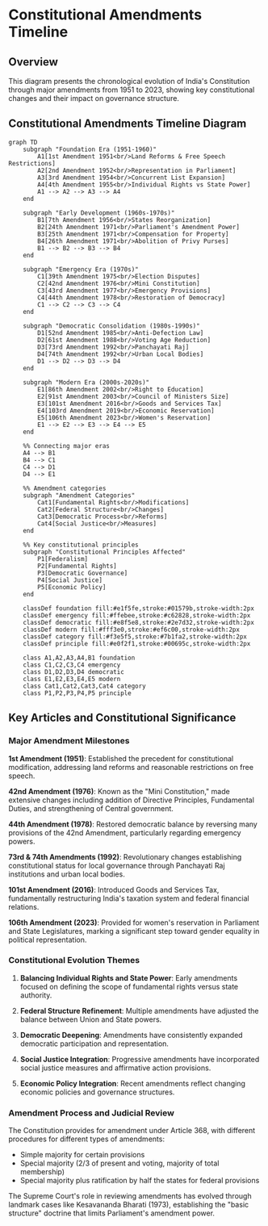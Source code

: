 # Constitutional Amendments Timeline

## Overview
This diagram presents the chronological evolution of India's Constitution through major amendments from 1951 to 2023, showing key constitutional changes and their impact on governance structure.

## Constitutional Amendments Timeline Diagram

```mermaid
graph TD
    subgraph "Foundation Era (1951-1960)"
        A1[1st Amendment 1951<br/>Land Reforms & Free Speech Restrictions]
        A2[2nd Amendment 1952<br/>Representation in Parliament]
        A3[3rd Amendment 1954<br/>Concurrent List Expansion]
        A4[4th Amendment 1955<br/>Individual Rights vs State Power]
        A1 --> A2 --> A3 --> A4
    end
    
    subgraph "Early Development (1960s-1970s)"
        B1[7th Amendment 1956<br/>States Reorganization]
        B2[24th Amendment 1971<br/>Parliament's Amendment Power]
        B3[25th Amendment 1971<br/>Compensation for Property]
        B4[26th Amendment 1971<br/>Abolition of Privy Purses]
        B1 --> B2 --> B3 --> B4
    end
    
    subgraph "Emergency Era (1970s)"
        C1[39th Amendment 1975<br/>Election Disputes]
        C2[42nd Amendment 1976<br/>Mini Constitution]
        C3[43rd Amendment 1977<br/>Emergency Provisions]
        C4[44th Amendment 1978<br/>Restoration of Democracy]
        C1 --> C2 --> C3 --> C4
    end
    
    subgraph "Democratic Consolidation (1980s-1990s)"
        D1[52nd Amendment 1985<br/>Anti-Defection Law]
        D2[61st Amendment 1988<br/>Voting Age Reduction]
        D3[73rd Amendment 1992<br/>Panchayati Raj]
        D4[74th Amendment 1992<br/>Urban Local Bodies]
        D1 --> D2 --> D3 --> D4
    end
    
    subgraph "Modern Era (2000s-2020s)"
        E1[86th Amendment 2002<br/>Right to Education]
        E2[91st Amendment 2003<br/>Council of Ministers Size]
        E3[101st Amendment 2016<br/>Goods and Services Tax]
        E4[103rd Amendment 2019<br/>Economic Reservation]
        E5[106th Amendment 2023<br/>Women's Reservation]
        E1 --> E2 --> E3 --> E4 --> E5
    end
    
    %% Connecting major eras
    A4 --> B1
    B4 --> C1
    C4 --> D1
    D4 --> E1
    
    %% Amendment categories
    subgraph "Amendment Categories"
        Cat1[Fundamental Rights<br/>Modifications]
        Cat2[Federal Structure<br/>Changes]
        Cat3[Democratic Process<br/>Reforms]
        Cat4[Social Justice<br/>Measures]
    end
    
    %% Key constitutional principles
    subgraph "Constitutional Principles Affected"
        P1[Federalism]
        P2[Fundamental Rights]
        P3[Democratic Governance]
        P4[Social Justice]
        P5[Economic Policy]
    end
    
    classDef foundation fill:#e1f5fe,stroke:#01579b,stroke-width:2px
    classDef emergency fill:#ffebee,stroke:#c62828,stroke-width:2px
    classDef democratic fill:#e8f5e8,stroke:#2e7d32,stroke-width:2px
    classDef modern fill:#fff3e0,stroke:#ef6c00,stroke-width:2px
    classDef category fill:#f3e5f5,stroke:#7b1fa2,stroke-width:2px
    classDef principle fill:#e0f2f1,stroke:#00695c,stroke-width:2px
    
    class A1,A2,A3,A4,B1 foundation
    class C1,C2,C3,C4 emergency
    class D1,D2,D3,D4 democratic
    class E1,E2,E3,E4,E5 modern
    class Cat1,Cat2,Cat3,Cat4 category
    class P1,P2,P3,P4,P5 principle
```

## Key Articles and Constitutional Significance

### Major Amendment Milestones

**1st Amendment (1951)**: Established the precedent for constitutional modification, addressing land reforms and reasonable restrictions on free speech.

**42nd Amendment (1976)**: Known as the "Mini Constitution," made extensive changes including addition of Directive Principles, Fundamental Duties, and strengthening of Central government.

**44th Amendment (1978)**: Restored democratic balance by reversing many provisions of the 42nd Amendment, particularly regarding emergency powers.

**73rd & 74th Amendments (1992)**: Revolutionary changes establishing constitutional status for local governance through Panchayati Raj institutions and urban local bodies.

**101st Amendment (2016)**: Introduced Goods and Services Tax, fundamentally restructuring India's taxation system and federal financial relations.

**106th Amendment (2023)**: Provided for women's reservation in Parliament and State Legislatures, marking a significant step toward gender equality in political representation.

### Constitutional Evolution Themes

1. **Balancing Individual Rights and State Power**: Early amendments focused on defining the scope of fundamental rights versus state authority.

2. **Federal Structure Refinement**: Multiple amendments have adjusted the balance between Union and State powers.

3. **Democratic Deepening**: Amendments have consistently expanded democratic participation and representation.

4. **Social Justice Integration**: Progressive amendments have incorporated social justice measures and affirmative action provisions.

5. **Economic Policy Integration**: Recent amendments reflect changing economic policies and governance structures.

### Amendment Process and Judicial Review

The Constitution provides for amendment under Article 368, with different procedures for different types of amendments:
- Simple majority for certain provisions
- Special majority (2/3 of present and voting, majority of total membership)
- Special majority plus ratification by half the states for federal provisions

The Supreme Court's role in reviewing amendments has evolved through landmark cases like Kesavananda Bharati (1973), establishing the "basic structure" doctrine that limits Parliament's amendment power.